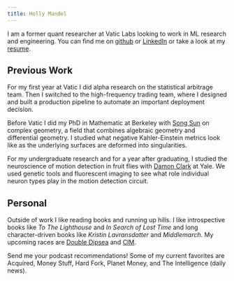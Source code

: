 ```yaml
---
title: Holly Mandel
---
```


I am a former quant researcher at Vatic Labs looking to work in ML research and engineering. You can find me on <a href = "https://github.com/hollymandel">github</a> or <a href = "https://www.linkedin.com/in/holly-mandel-a0b858220">LinkedIn</a> or take a look at my <a href = "https://hollymandel.github.io/resume_public.pdf">resume</a>. 

## Previous Work
For my first year at Vatic I did alpha research on the statistical arbitrage team. Then I switched to the high-frequency trading team, where I designed and built a production pipeline to automate an important deployment decision.

Before Vatic I did my PhD in Mathematic at Berkeley with <a href = "https://math.berkeley.edu/~sosun/">Song Sun</a> on complex geometry, a field that combines algebraic geometry and differential geometry. I studied what negative Kahler-Einstein metrics look like as the underlying surfaces are deformed into singularities.

For my undergraduate research and for a year after graduating, I studied the neuroscience of motion detection in fruit flies with <a href = "https://clarklab.yale.edu">Damon Clark</a> at Yale. We used genetic tools and fluorescent imaging to see what role individual neuron types play in the motion detection circuit. 

## Personal
Outside of work I like reading books and running up hills. I like introspective books like <i>To The Lighthouse</i> and <i>In Search of Lost Time</i> and long character-driven books like <i>Kristin Lavransdatter</i> and <i>Middlemarch</i>. My upcoming races are <a href = "https://brazenracing.com/doubledipsea/">Double Dipsea</a> and <a href = "https://runsra.org/california-international-marathon/">CIM</a>. 

Send me your podcast recommendations! Some of my current favorites are Acquired, Money Stuff, Hard Fork, Planet Money, and The Intelligence (daily news).

